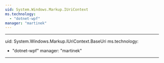 ```yaml
---
uid: System.Windows.Markup.IUriContext
ms.technology: 
  - "dotnet-wpf"
manager: "martinek"
---
```


---
uid: System.Windows.Markup.IUriContext.BaseUri
ms.technology: 
  - "dotnet-wpf"
manager: "martinek"
---

